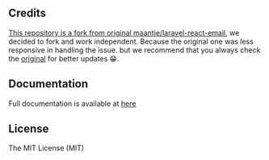 ## Credits

[This repository is a fork from original maantje/laravel-react-email](https://github.com/maantje/laravel-react-email), we decided to fork and work independent. Because the original one was less responsive in handling the issue. but we recommend that you always check the [original](https://github.com/maantje/laravel-react-email) for better updates 😁.

## Documentation

Full documentation is available at [here](./DOCUMENTATION.md)

## License

The MIT License (MIT)

